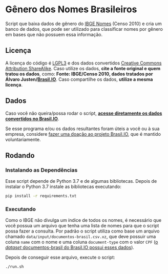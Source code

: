 # Gênero dos Nomes Brasileiros

Script que baixa dados de gênero do [IBGE
Nomes](https://censo2010.ibge.gov.br/nomes/) (Censo 2010) e cria um banco de
dados, que pode ser utilizado para classificar nomes por gênero em bases que
não possuem essa informação.


## Licença

A licença do código é [LGPL3](https://www.gnu.org/licenses/lgpl-3.0.en.html) e
dos dados convertidos [Creative Commons Attribution
ShareAlike](https://creativecommons.org/licenses/by-sa/4.0/). Caso utilize os
dados, **cite a fonte original e quem tratou os dados**, como: **Fonte:
IBGE/Censo 2010, dados tratados por Álvaro
Justen/[Brasil.IO](https://brasil.io/)**. Caso compartilhe os dados, **utilize
a mesma licença**.


## Dados

Caso você não queira/possa rodar o script, **[acesse diretamente os dados
convertidos no Brasil.IO](https://brasil.io/dataset/genero-nomes)**.

Se esse programa e/ou os dados resultantes foram úteis a você ou à sua empresa,
considere [fazer uma doação ao projeto Brasil.IO](https://brasil.io/doe), que é
mantido voluntariamente.


## Rodando

### Instalando as Dependências

Esse script depende de Python 3.7 e de algumas bibliotecas. Depois de instalar
o Python 3.7 instale as bibliotecas executando:

```bash
pip install -r requirements.txt
```

### Executando

Como o IBGE não divulga um índice de todos os nomes, é necessário que
você possua um arquivo que tenha uma lista de nomes para que o script possa
fazer a consulta. Por padrão o script utiliza como base um arquivo chamado
`data/input/documentos-brasil.csv.xz`, que deve possuir uma coluna `name` com o
nome e uma coluna `document-type` com o valor `CPF` ([o *dataset*
documentos-brasil do Brasil.IO possui esses
dados](https://brasil.io/dataset/documentos-brasil/documents)).

Depois de conseguir esse arquivo, execute o script:

```bash
./run.sh
```
